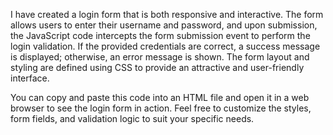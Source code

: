 I have created a login form that is both responsive and interactive. The form allows users to enter their username and password, and upon submission, the JavaScript code intercepts the form submission event to perform the login validation. If the provided credentials are correct, a success message is displayed; otherwise, an error message is shown. The form layout and styling are defined using CSS to provide an attractive and user-friendly interface.

You can copy and paste this code into an HTML file and open it in a web browser to see the login form in action. Feel free to customize the styles, form fields, and validation logic to suit your specific needs.
